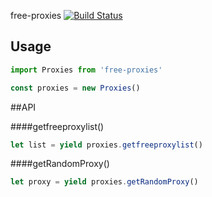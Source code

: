 
free-proxies [![Build Status](https://travis-ci.org/joliveros/free-proxies.svg?branch=master)](https://travis-ci.org/joliveros/free-proxies)

## Usage
```js
import Proxies from 'free-proxies'

const proxies = new Proxies()
```

##API

####getfreeproxylist()
```js
let list = yield proxies.getfreeproxylist()
```
####getRandomProxy()
```js
let proxy = yield proxies.getRandomProxy()
```
